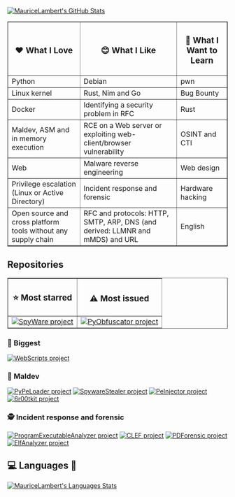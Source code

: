 [![MauriceLambert's GitHub Stats](https://github-readme-stats.vercel.app/api?username=MauriceLambert&theme=dark&show_icons=true)](https://github.com/MauriceLambert)

<table border="1">
  <thead>
    <tr>
      <th><h3>&#x2764; What I Love</h3></th>
      <th><h3>&#x1F60A; What I Like</h3></th>
      <th><h3>&#x1F4D6; What I Want to Learn</h3></th>
    </tr>
  </thead>
  <tbody>
    <tr>
      <td>Python</td>
      <td>Debian</td>
      <td>pwn</td>
    </tr>
    <tr>
      <td>Linux kernel</td>
      <td>Rust, Nim and Go</td>
      <td>Bug Bounty</td>
    </tr>
    <tr>
      <td>Docker</td>
      <td>Identifying a security problem in RFC</td>
      <td>Rust</td>
    </tr>
    <tr>
      <td>Maldev, ASM and in memory execution</td>
      <td>RCE on a Web server or exploiting web-client/browser vulnerability</td>
      <td>OSINT and CTI</td>
    </tr>
    <tr>
      <td>Web</td>
      <td>Malware reverse engineering</td>
      <td>Web design</td>
    </tr>
    <tr>
      <td>Privilege escalation (Linux or Active Directory)</td>
      <td>Incident response and forensic</td>
      <td>Hardware hacking</td>
    </tr>
    <tr>
      <td>Open source and cross platform tools without any supply chain</td>
      <td>RFC and protocols: HTTP, SMTP, ARP, DNS (and derived: LLMNR and mMDS) and URL</td>
      <td>English</td>
    </tr>
  </tbody>
</table>

## Repositories

<table border="1">
  <thead>
    <tr>
      <th><h3>&#x2b50; Most starred</h3></th>
      <th><h3>&#x26A0;&#xFE0F; Most issued</h3></th>
    </tr>
  </thead>
  <tbody>
    <tr>
      <td><a href="https://github.com/MauriceLambert/SpyWare"><img alt="SpyWare project" src="https://github-readme-stats.vercel.app/api/pin/?username=MauriceLambert&repo=SpyWare&cache_seconds=86400&theme=tokyonight"></a></td>
      <td><a href="https://github.com/MauriceLambert/PyObfuscator"><img alt="PyObfuscator project" src="https://github-readme-stats.vercel.app/api/pin/?username=MauriceLambert&repo=PyObfuscator&cache_seconds=86400&theme=tokyonight"></a></td></td>
    </tr>
  </tbody>
</table>

### &#x1F3E2; Biggest

[![WebScripts project](https://github-readme-stats.vercel.app/api/pin/?username=MauriceLambert&repo=WebScripts&cache_seconds=86400&theme=tokyonight)](https://github.com/MauriceLambert/WebScripts)

### &#x1F9A0; Maldev

[![PyPeLoader project](https://github-readme-stats.vercel.app/api/pin/?username=MauriceLambert&repo=PyPeLoader&cache_seconds=86400&theme=tokyonight)](https://github.com/MauriceLambert/PyPeLoader)
[![SpywareStealer project](https://github-readme-stats.vercel.app/api/pin/?username=MauriceLambert&repo=SpywareStealer&cache_seconds=86400&theme=tokyonight)](https://github.com/MauriceLambert/SpywareStealer)
[![PeInjector project](https://github-readme-stats.vercel.app/api/pin/?username=MauriceLambert&repo=PeInjector&cache_seconds=86400&theme=tokyonight)](https://github.com/MauriceLambert/PeInjector)
[![6r00tkit project](https://github-readme-stats.vercel.app/api/pin/?username=MauriceLambert&repo=6r00tkit&cache_seconds=86400&theme=tokyonight)](https://github.com/MauriceLambert/6r00tkit)

### &#x1F575;&#xFE0F; Incident response and forensic 

[![ProgramExecutableAnalyzer project](https://github-readme-stats.vercel.app/api/pin/?username=MauriceLambert&repo=ProgramExecutableAnalyzer&cache_seconds=86400&theme=tokyonight)](https://github.com/MauriceLambert/ProgramExecutableAnalyzer)
[![CLEF project](https://github-readme-stats.vercel.app/api/pin/?username=MauriceLambert&repo=CLEF&cache_seconds=86400&theme=tokyonight)](https://github.com/MauriceLambert/CLEF)
[![PDForensic project](https://github-readme-stats.vercel.app/api/pin/?username=MauriceLambert&repo=PDForensic&cache_seconds=86400&theme=tokyonight)](https://github.com/MauriceLambert/PDForensic)
[![ElfAnalyzer project](https://github-readme-stats.vercel.app/api/pin/?username=MauriceLambert&repo=ElfAnalyzer&cache_seconds=86400&theme=tokyonight)](https://github.com/MauriceLambert/ElfAnalyzer)

## &#x1F4BB; Languages &#x1F40D;

[![MauriceLambert's Languages Stats](https://github-readme-stats.vercel.app/api/top-langs/?username=MauriceLambert&exclude_repo=mauricelambert.github.io&hide=html,css,Makefile,powershell&langs_count=20&theme=tokyonight)](https://github.com/MauriceLambert)
